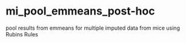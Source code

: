 # mi_pool_emmeans_post-hoc
pool results from emmeans for multiple imputed data from mice using Rubins Rules
